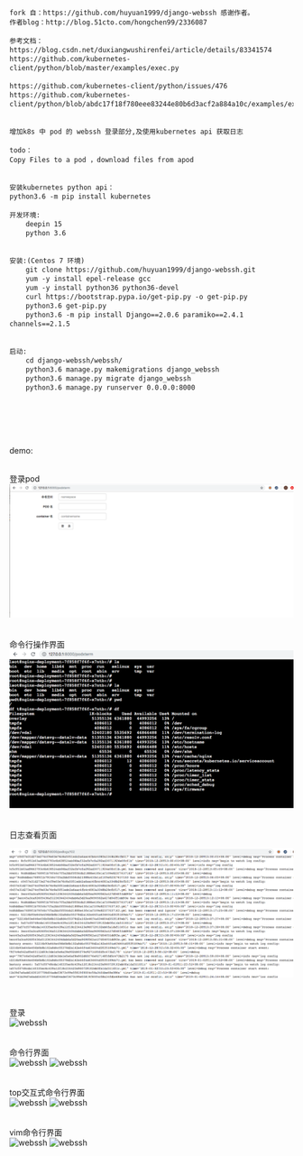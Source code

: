 ```

fork 自：https://github.com/huyuan1999/django-webssh 感谢作者。
作者blog：http://blog.51cto.com/hongchen99/2336087

参考文档：
https://blog.csdn.net/duxiangwushirenfei/article/details/83341574
https://github.com/kubernetes-client/python/blob/master/examples/exec.py

https://github.com/kubernetes-client/python/issues/476
https://github.com/kubernetes-client/python/blob/abdc17f18f780eee83244e80b6d3acf2a884a10c/examples/exec.py


增加k8s 中 pod 的 webssh 登录部分,及使用kubernetes api 获取日志

todo：
Copy Files to a pod ，download files from apod


安装kubernetes python api：
python3.6 -m pip install kubernetes

开发环境:
    deepin 15
    python 3.6

	
安装:(Centos 7 环境)
	git clone https://github.com/huyuan1999/django-webssh.git
	yum -y install epel-release gcc
	yum -y install python36 python36-devel
	curl https://bootstrap.pypa.io/get-pip.py -o get-pip.py
	python3.6 get-pip.py
	python3.6 -m pip install Django==2.0.6 paramiko==2.4.1 channels==2.1.5
	
	
启动:
	cd django-webssh/webssh/
	python3.6 manage.py makemigrations django_webssh
	python3.6 manage.py migrate django_webssh
	python3.6 manage.py runserver 0.0.0.0:8000

```	

<br><br><br><br>

demo:<br><br>

登录pod<br>
![webssh](https://github.com/zhailibao/django-webssh/blob/master/demo/podlogin.png)
<br><br><br>
命令行操作界面<br>
![webssh](https://github.com/zhailibao/django-webssh/blob/master/demo/podwebssh.png)
<br><br><br>
日志查看页面<br>

![webssh](https://github.com/zhailibao/django-webssh/blob/master/demo/podlogs.png)
<br><br><br>

登录<br>
![webssh](https://github.com/huyuan1999/django-webssh/blob/master/demo/ssh.png)
<br><br><br>
命令行界面<br>
![webssh](https://github.com/huyuan1999/django-webssh/blob/master/demo/ssh1.png)
![webssh](https://github.com/huyuan1999/django-webssh/blob/master/demo/ssh4.png)
<br><br><br>
top交互式命令行界面<br>
![webssh](https://github.com/huyuan1999/django-webssh/blob/master/demo/ssh2.png)
![webssh](https://github.com/huyuan1999/django-webssh/blob/master/demo/ssh3.png)
<br><br><br>
vim命令行界面<br>
![webssh](https://github.com/huyuan1999/django-webssh/blob/master/demo/ssh5.png)
![webssh](https://github.com/huyuan1999/django-webssh/blob/master/demo/ssh6.png)
